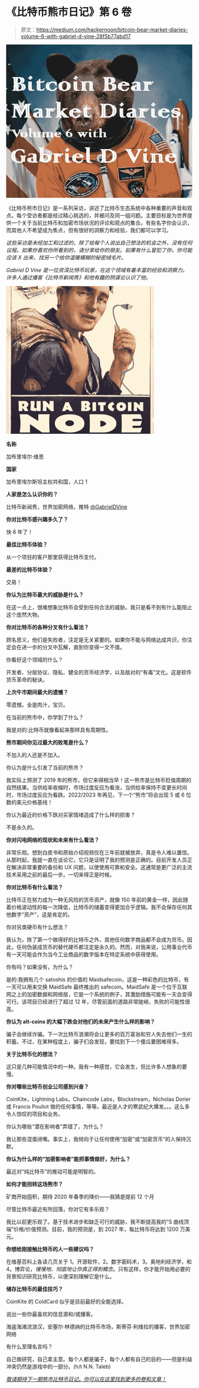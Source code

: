 # 《比特币熊市日记》第 6 卷

> 原文：<https://medium.com/hackernoon/bitcoin-bear-market-diaries-volume-6-with-gabriel-d-vine-28f5b77abd17>

![](img/79c965448d77be067a369231d14e2bfb.png)

《比特币熊市日记》是一系列采访，讲述了比特币生态系统中各种重要的声音和观点。每个受访者都是经过精心挑选的，并被问及同一组问题。主要目标是为世界提供一个关于当前比特币和加密市场状况的评论和观点的集合。有些名字你会认识，而其他人不希望成为焦点，但有很好的洞察力和经验，我们都可以学习。

*这些采访是未经加工和过滤的，除了给每个人说出自己想法的机会之外，没有任何议程。如果你喜欢你所看到的，请分享给你的朋友。如果有什么冒犯了你，你可能应该 X 出来，找另一个给你温暖模糊的秘密绒毛片。*

*Gabriel D Vine 是一位资深比特币玩家，在这个领域有着丰富的经验和洞察力。许多人通过播客《比特币新闻秀》和他有趣的阴谋论认识了他。*

![](img/e41e155d37c4154b211046a04fdb7f2a.png)

**名称**

加布里埃尔·维恩

**国家**

加布里埃尔斯坦主权共和国，人口 1

**人家是怎么认识你的？**

比特币新闻秀，世界加密网络，推特 [@GabrielDVine](https://twitter.com/GabrielDVine)

**你对比特币感兴趣多久了？**

快 6 年了！

**最佳比特币体验？**

从一个项目的客户那里获得比特币支付。

**最差的比特币体验？**

交易！

**你认为比特币最大的威胁是什么？**

在这一点上，很难想象比特币会受到任何合法的威胁。我只是看不到有什么能阻止这个庞然大物。

**你对比特币的各种分叉有什么看法？**

顾名思义，他们是失败者，注定是无关紧要的。如果你不能与网络达成共识，你注定会在进一步的分叉中瓦解，直到你变得一文不值。

你看好这个领域的什么？

开发者、分层协议、隐私、健全的货币经济学，以及敌对的“有毒”文化。这是软件货币革命的秘诀。

**上次牛市期间最大的遗憾？**

零遗憾。全是肉汁，宝贝。

在当前的熊市中，你学到了什么？

我是对的:比特币就像看起来那样具有周期性。

**熊市期间你见过最大的败笔是什么？**

不加入的人还是不加入。

你认为是什么引发了当前的熊市？

我实际上预测了 2019 年的熊市，但它来得相当早！这一熊市是比特币贬值周期的自然结果。当供给率收缩时，市场过度反应为看涨，当供给率保持不变更长时间时，市场过度反应为看跌。2022/2023 年再见，下一个“熊市”将会出现 5 或 6 位数的美元价格基线！

你认为最近的价格下跌对买家情绪造成了什么样的损害？

不是永久的。

**你对闪电网络的现状和未来有什么看法？**

非常乐观。想到白皮书和原始介绍视频仅在三年前就被放弃，真是令人难以置信。从那时起，我就一直在谈论它，它只是证明了我的预测是正确的。目前开发人员正在解决非常重要的备份和 UX 问题，以使使用可靠和安全。这通常是更广泛的主流技术采用之前的最后一步。一切来得正是时候。

**你对比特币有什么看法？**

比特币正在努力成为一种无风险的货币资产，就像 150 年前的黄金一样，因此随着价格波动性的每一次降低，比特币的储蓄变得更加合乎逻辑。我不会保存任何其他数字“资产”，这是肯定的。

你对另类硬币有什么想法？

我认为，除了第一个做得好的比特币之外，其他任何数字商品都不会成为货币。因此，任何伪装成货币的替代硬币都注定是永久的。然而，对我来说，公用事业代币有一天可能会作为当今工业商品的数字版本在特定系统中获得使用。

你有吗？如果没有，为什么？

是的:我拥有几个 satoshis 的价值的 Maidsafecoin，这是一种彩色的比特币，有一天可以用来交换 MaidSafe 最终推出的 safecoin。MaidSafe 是一个位于互联网之上的加密数据和网络层，它是一个系统的例子，其激励措施可能有一天会变得可行。该项目已经进行了超过 12 年，尽管前面的道路非常陡峭，失败的可能性很高。

**你认为 alt-coins 的大幅下跌会对他们的未来产生什么样的影响？**

骗子会继续诈骗。下一次比特币浪潮将会让更多的百万富翁和穷人失去他们一生的积蓄。不过，在某种程度上，骗子们会发现，要找到下一个傻瓜要困难得多。

**关于比特币化的想法？**

这只是几种可能情况中的一种。我有一种感觉，它会发生，但比许多人想象的要慢。

**你对哪些比特币创业公司感到兴奋？**

CoinKite，Lightning Labs，Chaincode Labs，Blockstream，Nicholas Dorier 或 Francis Pouliot 做的任何事情，等等。最近是人才的寒武纪大爆发。。。这么多令人惊叹的项目和业务。

你认为哪些“潜在影响者”弄错了，为什么？

我让那些混蛋闭嘴。事实上，我倾向于让任何使用“加密”或“加密货币”的人保持沉默。

**你认为什么样的“加密影响者”能把事情做好，为什么？**

最近对“纯比特币”的推动可能是明智的。

**如何才能扭转这场熊市？**

矿商开始囤积，期待 2020 年春季的降价——我猜是提前 12 个月

尽管比特币最近有所回落，你对它有多乐观？

我比以前更乐观了。基于技术进步和缺乏可行的威胁，我不断提高我的“S 曲线顶端”价格/价值预测。目前，我的预测是，到 2027 年，每比特币将达到 1200 万美元。

**你想给刚接触比特币的人一些建议吗？**

在维基百科上各读几页关于 1。开源软件，2。数字密码术，3。奥地利经济学，和 4。博弈论，*慢慢地、彻底地让你真正得到概念*。只有这样，你才能开始用必要的背景知识研究比特币，以便深刻理解它是什么。

**储存比特币的最佳技巧？**

CoinKite 的 ColdCard 似乎是目前最好的全能选择。

说出一些你最喜欢的信息源和/或播客。

海盗海滩流浪汉，安塞尔·林德纳的比特币市场，斯蒂芬·利维拉的播客，世界加密网络

有什么至理名言吗？

自己做研究，自己拿主意。每个人都是骗子，每个人都有自己的目的——但是利益冲突仍然是游戏中的一部分。(h/t N.N. Taleb)

[*敬请期待下一期熊市比特币日记。你可以在这里找到更多的卷和文章！*](https://hackernoon.com/@piratebeachbum)